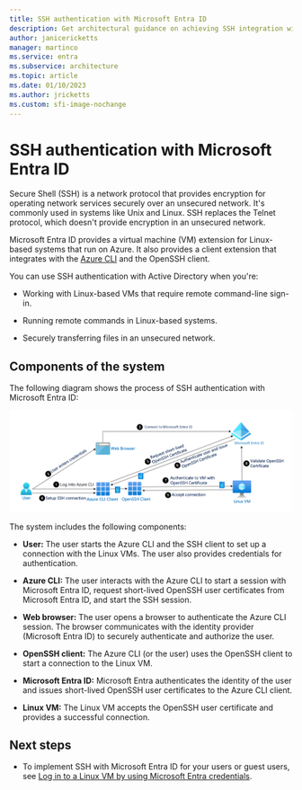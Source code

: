 ```yaml
---
title: SSH authentication with Microsoft Entra ID
description: Get architectural guidance on achieving SSH integration with Microsoft Entra ID.
author: janicericketts
manager: martinco
ms.service: entra
ms.subservice: architecture
ms.topic: article
ms.date: 01/10/2023
ms.author: jricketts
ms.custom: sfi-image-nochange
---
```


# SSH authentication with Microsoft Entra ID

Secure Shell (SSH) is a network protocol that provides encryption for operating network services securely over an unsecured network. It's commonly used in systems like Unix and Linux. SSH replaces the Telnet protocol, which doesn't provide encryption in an unsecured network.

Microsoft Entra ID provides a virtual machine (VM) extension for Linux-based systems that run on Azure. It also provides a client extension that integrates with the [Azure CLI](/cli/azure/) and the OpenSSH client.

You can use SSH authentication with Active Directory when you're:

- Working with Linux-based VMs that require remote command-line sign-in.

- Running remote commands in Linux-based systems.

- Securely transferring files in an unsecured network.

## Components of the system

The following diagram shows the process of SSH authentication with Microsoft Entra ID:

![Diagram of Microsoft Entra ID with the SSH protocol.](./media/authentication-patterns/ssh-auth.png)

The system includes the following components:

- **User:** The user starts the Azure CLI and the SSH client to set up a connection with the Linux VMs. The user also provides credentials for authentication.

- **Azure CLI:** The user interacts with the Azure CLI to start a session with Microsoft Entra ID, request short-lived OpenSSH user certificates from Microsoft Entra ID, and start the SSH session.

- **Web browser:** The user opens a browser to authenticate the Azure CLI session. The browser communicates with the identity provider (Microsoft Entra ID) to securely authenticate and authorize the user.

- **OpenSSH client:** The Azure CLI (or the user) uses the OpenSSH client to start a connection to the Linux VM.

- **Microsoft Entra ID:** Microsoft Entra authenticates the identity of the user and issues short-lived OpenSSH user certificates to the Azure CLI client.

- **Linux VM:** The Linux VM accepts the OpenSSH user certificate and provides a successful connection.

## Next steps

- To implement SSH with Microsoft Entra ID for your users or guest users, see [Log in to a Linux VM by using Microsoft Entra credentials](~/identity/devices/howto-vm-sign-in-azure-ad-linux.md).
